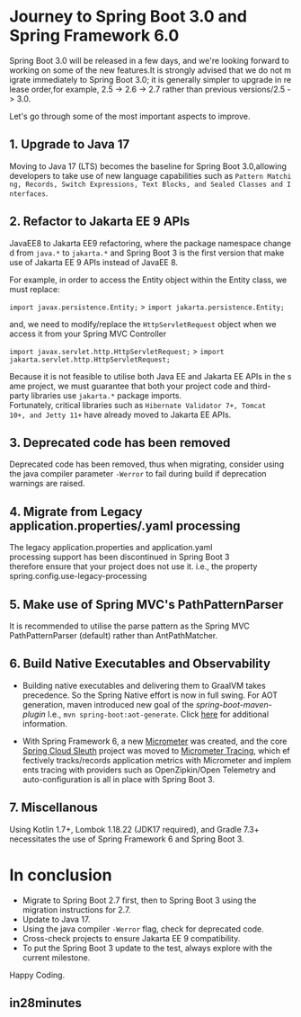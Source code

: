 # Journey to Spring Boot 3.0 and Spring Framework 6.0

Spring Boot 3.0 will be released in a few days, and we're looking forward to working on some of the new features.It is strongly advised that we do not migrate immediately to Spring Boot 3.0; it is generally simpler to upgrade in release order,for example, 2.5 -> 2.6 -> 2.7 rather than previous versions/2.5 -> 3.0.

Let's go through some of the most important aspects to improve.

## 1. Upgrade to Java 17

Moving to Java 17 (LTS) becomes the baseline for Spring Boot 3.0,allowing developers to take use of new language capabilities such as `Pattern Matching, Records, Switch Expressions, Text Blocks, and Sealed Classes and Interfaces`.

## 2. Refactor to Jakarta EE 9 APIs

JavaEE8 to Jakarta EE9 refactoring, where the package namespace changed from `java.*` to `jakarta.*` and Spring Boot 3 is the first version that make use of Jakarta EE 9 APIs instead of JavaEE 8.

For example, in order to access the Entity object within the Entity class, we must replace:

`import javax.persistence.Entity;` > `import jakarta.persistence.Entity;`

and, we need to modify/replace the `HttpServletRequest` object when we access it from your Spring MVC Controller

`import javax.servlet.http.HttpServletRequest;` > `import jakarta.servlet.http.HttpServletRequest;`

Because it is not feasible to utilise both Java EE and Jakarta EE APIs in the same project, we must guarantee that both your project code and third-party libraries use `jakarta.*` package imports. Fortunately, critical libraries such as `Hibernate Validator 7+, Tomcat 10+, and Jetty 11+` have already moved to Jakarta EE APIs.

## 3. Deprecated code has been removed
Deprecated code has been removed, thus when migrating, consider using the java compiler parameter `-Werror` to fail during build if deprecation warnings are raised.

## 4. Migrate from Legacy application.properties/.yaml processing
The legacy application.properties and application.yaml processing support has been discontinued in Spring Boot 3 therefore ensure that your project does not use it. i.e., the property spring.config.use-legacy-processing

## 5. Make use of Spring MVC's PathPatternParser
It is recommended to utilise the parse pattern as the Spring MVC PathPatternParser (default) rather than AntPathMatcher.

## 6. Build Native Executables and Observability
* Building native executables and delivering them to GraalVM takes precedence. So the Spring Native effort is now in full swing. For AOT generation, maven  introduced new goal of the *spring-boot-maven-plugin* I.e., `mvn spring-boot:aot-generate`. Click [here](https://spring.io/blog/2022/03/22/initial-aot-support-in-spring-framework-6-0-0-m3) for additional information.

* With Spring Framework 6, a new [Micrometer](https://micrometer.io) was created, and the core [Spring Cloud Sleuth](https://spring.io/projects/spring-cloud-sleuth) project was moved to [Micrometer Tracing](https://github.com/micrometer-metrics/tracing/), which effectively tracks/records application metrics with Micrometer and implements tracing with providers such as OpenZipkin/Open Telemetry and auto-configuration is all in place with Spring Boot 3.

## 7. Miscellanous 
Using Kotlin 1.7+, Lombok 1.18.22 (JDK17 required), and Gradle 7.3+ necessitates the use of Spring Framework 6 and Spring Boot 3.

# In conclusion
* Migrate to Spring Boot 2.7 first, then to Spring Boot 3 using the migration instructions for 2.7.
* Update to Java 17.
* Using the java compiler `-Werror` flag, check for deprecated code.
* Cross-check projects to ensure Jakarta EE 9 compatibility.
* To put the Spring Boot 3 update to the test, always explore with the current milestone.

Happy Coding.

## in28minutes
